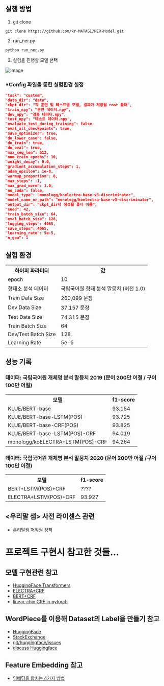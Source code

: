 ## 실행 방법
  1. git clone
  
  ```
  git clone https://github.com/kr-MATAGI/NER-Model.git
  ```
  
  2. run_ner.py
  
  ```
  python run_ner.py
  ```
  
  3. 실험을 진행할 모델 선택

  ![image](https://user-images.githubusercontent.com/30927066/179449109-2d9b661d-859d-44c4-babb-728ca6722421.png)
  
  ### *Config 파일을 통한 실험환경 설정
  
  ```json
  "task": "custom",
  "data_dir": "data",
  "ckpt_dir": "각 훈련 및 테스트별 모델, 결과가 저장될 root 폴더",
  "train_npy": "훈련 데이터.npy", 
  "dev_npy": "검증 데이터.npy", 
  "test_npy": "테스트 데이터.npy", 
  "evaluate_test_during_training": false,
  "eval_all_checkpoints": true,
  "save_optimizer": true,
  "do_lower_case": false,
  "do_train": true,
  "do_eval": true,
  "max_seq_len": 512,
  "num_train_epochs": 10,
  "weight_decay": 0.0,
  "gradient_accumulation_steps": 1,
  "adam_epsilon": 1e-8,
  "warmup_proportion": 0,
  "max_steps": -1,
  "max_grad_norm": 1.0,
  "no_cuda": false,
  "model_type": "monologg/koelectra-base-v3-discriminator",
  "model_name_or_path": "monologg/koelectra-base-v3-discriminator",
  "output_dir": "ckpt_dir내 생성될 폴더 이름",
  "seed": 42,
  "train_batch_size": 64,
  "eval_batch_size": 128,
  "logging_steps": 4065,
  "save_steps": 4065,
  "learning_rate": 5e-5,
  "n_gpu": 1
  ```

## 실험 환경
  <table>
  <th>하이퍼 파라미터</th><th>값</th>
  <tr>
    <td>epoch</td><td>10</td>
  </tr>
  <tr>
    <td>형태소 분석 데이터</td><td>국립국어원 형태 분석 말뭉치 (버전 1.0)</td>
  </tr>
  <tr>
    <td>Train Data Size</td><td>260,099 문장</td>
  </tr>
  <tr>
    <td>Dev Data Size</td><td>37,157 문장</td>
  </tr>
  <tr>
    <td>Test Data Size</td><td>74,315 문장</td>
  </tr>
  <tr>
    <td>Train Batch Size</td><td>64</td>
  </tr>
  <tr>
    <td>Dev/Test Batch Size</td><td>128</td>
  </tr>
  <tr>
    <td>Learning Rate</td><td>5e-5</td>
  </tr>
  </table>

## 성능 기록
  ### 데이터: 국립국어원 개체명 분석 말뭉치 2019 (문어 200만 어절 / 구어 100만 어절)
  
  <table>
    <th>모델</th><th>f1-score</th>
  <tr>
    <td>KLUE/BERT-base</td><td>93.154</td>
  </tr>
  <tr>
    <td>KLUE/BERT-base-LSTM(POS)</td><td>93.725</td>
  </tr>
  <tr>
    <td>KLUE/BERT-base-CRF(POS)</td><td>93.825</td>
  </tr>
  <tr>
    <td>KLUE/BERT-base-LSTM(POS)-CRF</td><td>94.019</td>
  </tr>
  <tr>
    <td>monologg/koELECTRA-LSTM(POS)-CRF</td><td>94.264</td>
  </tr>
  
  </table>
  
  ### 데이터: 국립국어원 개체명 분석 말뭉치 2020 (문어 200만 어절 /구어 100만 어절)
  
  <table>
  <th>모델</th><th>f1-score</th>
  <tr>
    <td>BERT+LSTM(POS)+CRF</td><td>????</td>
  </tr>
  <tr>
    <td>ELECTRA+LSTM(POS)+CRF</td><td>93.927</td>
  </tr>
  </table>

## <우리말 샘> 사전 라이센스 관련
  - [우리말샘 저작권 정책](https://opendict.korean.go.kr/service/copyrightPolicy)

# 프로젝트 구현시 참고한 것들...
## 모델 구현관련 참고
  - [HuggingFace Transformers](https://huggingface.co/docs/transformers/custom_datasets#tok-ner)
  - [ELECTRA+CRF](https://github.com/Hanlard/Electra_CRF_NER)
  - [BERT+CRF](https://github.com/eagle705/pytorch-bert-crf-ner)
  - [linear-chin CRF in pytorch](https://towardsdatascience.com/implementing-a-linear-chain-conditional-random-field-crf-in-pytorch-16b0b9c4b4ea)

## WordPiece를 이용해 Dataset의 Label을 만들기 참고
  - [HuggingFace](https://huggingface.co/docs/transformers/custom_datasets#tok-ner)
  - [StackExchange](https://datascience.stackexchange.com/questions/69640/what-should-be-the-labels-for-subword-tokens-in-bert-for-ner-task)
  - [git/huggingface/issues](https://github.com/huggingface/transformers/issues/323)
  - [discuss Huggingface](https://discuss.huggingface.co/t/converting-word-level-labels-to-wordpiece-level-for-token-classification/2118/6)   

## Feature Embedding 참고
  - [임베딩을 합치는 4가지 방법](https://jeonghyeokpark.netlify.app/pytorch/2020/12/17/pytorch5.html)
